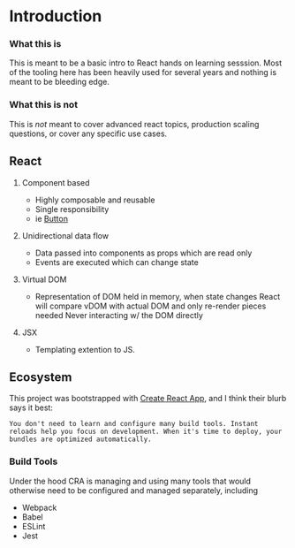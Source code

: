 # Introduction

### What this is

This is meant to be a basic intro to React hands on learning sesssion. Most of the tooling here
has been heavily used for several years and nothing is meant to be bleeding edge.

### What this is not

This is _not_ meant to cover advanced react topics, production scaling questions, or cover
any specific use cases.

## React

1. Component based

   - Highly composable and reusable
   - Single responsibility
   - ie [Button](/src/components/general/button.tsx)

2. Unidirectional data flow

   - Data passed into components as props which are read only
   - Events are executed which can change state

3. Virtual DOM

   - Representation of DOM held in memory, when state changes React will compare vDOM with actual DOM and only re-render pieces needed
     Never interacting w/ the DOM directly

4. JSX
   - Templating extention to JS.

## Ecosystem

This project was bootstrapped with [Create React App](https://create-react-app.dev/), and I think their blurb says it best:

```
You don't need to learn and configure many build tools. Instant reloads help you focus on development. When it's time to deploy, your bundles are optimized automatically.
```

### Build Tools

Under the hood CRA is managing and using many tools that would otherwise need to be configured and managed separately, including

- Webpack
- Babel
- ESLint
- Jest
